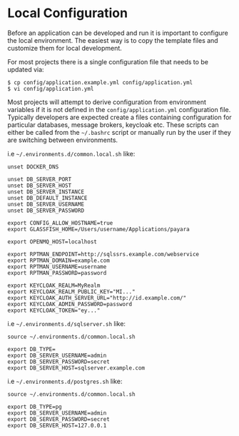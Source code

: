 # Local Configuration

Before an application can be developed and run it is important to configure the local environment.
The easiest way is to copy the template files and customize them for local development.

For most projects there is a single configuration file that needs to be updated via:

    $ cp config/application.example.yml config/application.yml
    $ vi config/application.yml

Most projects will attempt to derive configuration from environment variables if it is not defined in
the `config/application.yml` configuration file. Typically developers are expected create a files
containing configuration for particular databases, message brokers, keycloak etc. These scripts can either
be called from the `~/.bashrc` script or manually run by the user if they are switching between environments.

i.e `~/.environments.d/common.local.sh` like:

    unset DOCKER_DNS

    unset DB_SERVER_PORT
    unset DB_SERVER_HOST
    unset DB_SERVER_INSTANCE
    unset DB_DEFAULT_INSTANCE
    unset DB_SERVER_USERNAME
    unset DB_SERVER_PASSWORD

    export CONFIG_ALLOW_HOSTNAME=true
    export GLASSFISH_HOME=/Users/username/Applications/payara

    export OPENMQ_HOST=localhost

    export RPTMAN_ENDPOINT=http://sqlssrs.example.com/webservice
    export RPTMAN_DOMAIN=example.com
    export RPTMAN_USERNAME=username
    export RPTMAN_PASSWORD=password

    export KEYCLOAK_REALM=MyRealm
    export KEYCLOAK_REALM_PUBLIC_KEY="MI..."
    export KEYCLOAK_AUTH_SERVER_URL="http://id.example.com/"
    export KEYCLOAK_ADMIN_PASSWORD=password
    export KEYCLOAK_TOKEN="ey..."

i.e `~/.environments.d/sqlserver.sh` like:

    source ~/.environments.d/common.local.sh

    export DB_TYPE=
    export DB_SERVER_USERNAME=admin
    export DB_SERVER_PASSWORD=secret
    export DB_SERVER_HOST=sqlserver.example.com

i.e `~/.environments.d/postgres.sh` like:

    source ~/.environments.d/common.local.sh

    export DB_TYPE=pg
    export DB_SERVER_USERNAME=admin
    export DB_SERVER_PASSWORD=secret
    export DB_SERVER_HOST=127.0.0.1
